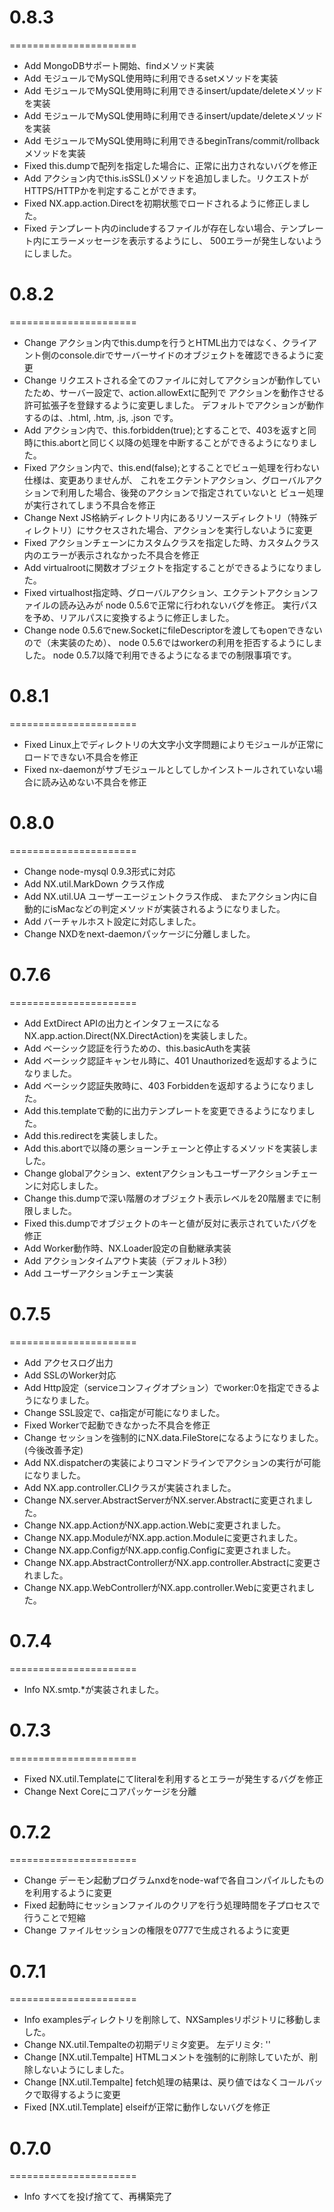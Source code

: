 # 0.8.3
======================
  * Add     MongoDBサポート開始、findメソッド実装
  * Add     モジュールでMySQL使用時に利用できるsetメソッドを実装
  * Add     モジュールでMySQL使用時に利用できるinsert/update/deleteメソッドを実装
  * Add     モジュールでMySQL使用時に利用できるinsert/update/deleteメソッドを実装
  * Add     モジュールでMySQL使用時に利用できるbeginTrans/commit/rollbackメソッドを実装
  * Fixed   this.dumpで配列を指定した場合に、正常に出力されないバグを修正
  * Add     アクション内でthis.isSSL()メソッドを追加しました。リクエストがHTTPS/HTTPかを判定することができます。
  * Fixed   NX.app.action.Directを初期状態でロードされるように修正しました。
  * Fixed   テンプレート内のincludeするファイルが存在しない場合、テンプレート内にエラーメッセージを表示するようにし、
            500エラーが発生しないようにしました。


# 0.8.2
======================
  * Change  アクション内でthis.dumpを行うとHTML出力ではなく、クライアント側のconsole.dirでサーバーサイドのオブジェクトを確認できるように変更
  * Change  リクエストされる全てのファイルに対してアクションが動作していたため、サーバー設定で、action.allowExtに配列で
            アクションを動作させる許可拡張子を登録するように変更しました。
            デフォルトでアクションが動作するのは、.html, .htm, .js, .json です。
  * Add     アクション内で、this.forbidden(true);とすることで、403を返すと同時にthis.abortと同じく以降の処理を中断することができるようになりました。
  * Fixed   アクション内で、this.end(false);とすることでビュー処理を行わない仕様は、変更ありませんが、
            これをエクテントアクション、グローバルアクションで利用した場合、後発のアクションで指定されていないと
            ビュー処理が実行されてしまう不具合を修正
  * Change  Next JS格納ディレクトリ内にあるリソースディレクトリ（特殊ディレクトリ）にサクセスされた場合、アクションを実行しないように変更
  * Fixed   アクションチェーンにカスタムクラスを指定した時、カスタムクラス内のエラーが表示されなかった不具合を修正
  * Add     virtualrootに関数オブジェクトを指定することができるようになりました。
  * Fixed   virtualhost指定時、グローバルアクション、エクテントアクションファイルの読み込みが
            node 0.5.6で正常に行われないバグを修正。
            実行パスを予め、リアルパスに変換するように修正しました。
  * Change  node 0.5.6でnew.SocketにfileDescriptorを渡してもopenできないので（未実装のため）、
            node 0.5.6ではworkerの利用を拒否するようにしました。
            node 0.5.7以降で利用できるようになるまでの制限事項です。


# 0.8.1
======================
  * Fixed   Linux上でディレクトリの大文字小文字問題によりモジュールが正常にロードできない不具合を修正
  * Fixed   nx-daemonがサブモジュールとしてしかインストールされていない場合に読み込めない不具合を修正


# 0.8.0
======================
  * Change  node-mysql 0.9.3形式に対応
  * Add     NX.util.MarkDown クラス作成
  * Add     NX.util.UA ユーザーエージェントクラス作成、
            またアクション内に自動的にisMacなどの判定メソッドが実装されるようになりました。
  * Add     バーチャルホスト設定に対応しました。
  * Change  NXDをnext-daemonパッケージに分離しました。


# 0.7.6
======================
  * Add     ExtDirect APIの出力とインタフェースになるNX.app.action.Direct(NX.DirectAction)を実装しました。
  * Add     ベーシック認証を行うための、this.basicAuthを実装
  * Add     ベーシック認証キャンセル時に、401 Unauthorizedを返却するようになりました。
  * Add     ベーシック認証失敗時に、403 Forbiddenを返却するようになりました。
  * Add     this.templateで動的に出力テンプレートを変更できるようになりました。
  * Add     this.redirectを実装しました。
  * Add     this.abortで以降の悪ショーンチェーンと停止するメソッドを実装しました。
  * Change  globalアクション、extentアクションもユーザーアクションチェーンに対応しました。
  * Change  this.dumpで深い階層のオブジェクト表示レベルを20階層までに制限しました。
  * Fixed   this.dumpでオブジェクトのキーと値が反対に表示されていたバグを修正
  * Add     Worker動作時、NX.Loader設定の自動継承実装
  * Add     アクションタイムアウト実装（デフォルト3秒）
  * Add     ユーザーアクションチェーン実装


# 0.7.5
======================
  * Add     アクセスログ出力
  * Add     SSLのWorker対応
  * Add     Http設定（serviceコンフィグオプション）でworker:0を指定できるようになりました。
  * Change  SSL設定で、ca指定が可能になりました。
  * Fixed   Workerで起動できなかった不具合を修正
  * Change  セッションを強制的にNX.data.FileStoreになるようになりました。(今後改善予定)
  * Add     NX.dispatcherの実装によりコマンドラインでアクションの実行が可能になりました。
  * Add     NX.app.controller.CLIクラスが実装されました。
  * Change  NX.server.AbstractServerがNX.server.Abstractに変更されました。
  * Change  NX.app.ActionがNX.app.action.Webに変更されました。
  * Change  NX.app.ModuleがNX.app.action.Moduleに変更されました。
  * Change  NX.app.ConfigがNX.app.config.Configに変更されました。
  * Change  NX.app.AbstractControllerがNX.app.controller.Abstractに変更されました。
  * Change  NX.app.WebControllerがNX.app.controller.Webに変更されました。


# 0.7.4
======================
  * Info    NX.smtp.*が実装されました。


# 0.7.3
======================

  * Fixed   NX.util.Templateにてliteralを利用するとエラーが発生するバグを修正
  * Change  Next Coreにコアパッケージを分離


# 0.7.2
======================

  * Change  デーモン起動プログラムnxdをnode-wafで各自コンパイルしたものを利用するように変更
  * Fixed   起動時にセッションファイルのクリアを行う処理時間を子プロセスで行うことで短縮
  * Change  ファイルセッションの権限を0777で生成されるように変更


# 0.7.1
======================

  * Info    examplesディレクトリを削除して、NXSamplesリポジトリに移動しました。
  * Change  NX.util.Tempalteの初期デリミタ変更。
            左デリミタ: '<!--{'
            右デリミタ: '}-->'
  * Change  [NX.util.Tempalte]
            HTMLコメントを強制的に削除していたが、削除しないようにしました。
  * Change  [NX.util.Tempalte]
            fetch処理の結果は、戻り値ではなくコールバックで取得するように変更
  * Fixed   [NX.util.Template]
            elseifが正常に動作しないバグを修正


# 0.7.0
======================

  * Info すべてを投げ捨てて、再構築完了


